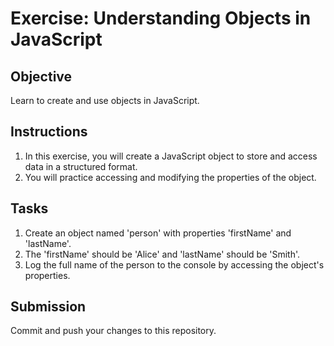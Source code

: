 # Exercise: Understanding Objects in JavaScript

## Objective
Learn to create and use objects in JavaScript.

## Instructions
1. In this exercise, you will create a JavaScript object to store and access data in a structured format.
2. You will practice accessing and modifying the properties of the object.

## Tasks
1. Create an object named 'person' with properties 'firstName' and 'lastName'.
2. The 'firstName' should be 'Alice' and 'lastName' should be 'Smith'.
3. Log the full name of the person to the console by accessing the object's properties.

## Submission
Commit and push your changes to this repository.
